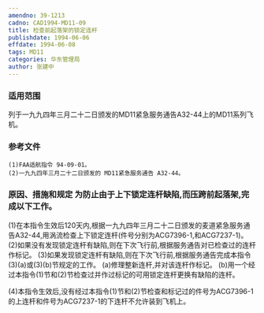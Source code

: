 ```yaml
---
amendno: 39-1213
cadno: CAD1994-MD11-09
title: 检查前起落架的锁定连杆
publishdate: 1994-06-06
effdate: 1994-06-08
tags: MD11
categories: 华东管理局
author: 张建中
---
```


### 适用范围 
列于一九九四年三月二十二日颁发的MD11紧急服务通告A32-44上的MD11系列飞机。

### 参考文件
    (1)FAA适航指令 94-09-01。
    (2)一九九四年三月二十二日颁发的 MD11紧急服务通告 A32-44。


### 原因、措施和规定     为防止由于上下锁定连杆缺陷,而压跨前起落架,完成以下工作。 
(1)在本指令生效后120天内,根据一九九四年三月二十二日颁发的麦道紧急服务通告A32-44,用涡流检查上下锁定连杆(件号分别为ACG7396-1,和ACG7237-1)。
    (2)如果没有发现锁定连杆有缺陷,则在下次飞行前,根据服务通告对已检查过的连杆作标记。 
    (3)如果发现锁定连杆有缺陷,则在下次飞行前,根据服务通告完成本指令(3)(a)或(3)(b)节规定的工作。 
(a)修理整新连杆,并对该连杆作标记。 
(b)用一个经过本指令(1)节和(2)节检查过并作过标记的可用锁定连杆更换有缺陷的连杆。 

       
(4)本指令生效后,没有经过本指令(1)节和(2)节检查和标记过的件号为ACG7396-1的上连杆和件号为ACG7237-1的下连杆不允许装到飞机上。
